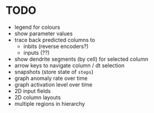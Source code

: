 # TODO

* legend for colours
* show parameter values
* trace back predicted columns to
  * inbits  (reverse encoders?)
  * inputs  (??)
* show dendrite segments (by cell) for selected column
* arrow keys to navigate column / dt selection
* snapshots (store state of `steps`)
* graph anomaly rate over time
* graph activation level over time
* 2D input fields
* 2D column layouts
* multiple regions in hierarchy
